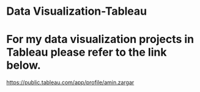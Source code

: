 # Data Visualization-Tableau
# For my data visualization projects in Tableau please refer to the link below.
https://public.tableau.com/app/profile/amin.zargar
